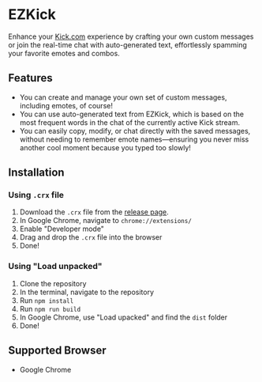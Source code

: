 # EZKick

Enhance your [Kick.com](https://kick.com) experience by crafting your own custom messages or join the real-time chat with auto-generated text, effortlessly spamming your favorite emotes and combos.

## Features

-   You can create and manage your own set of custom messages, including emotes, of course!
-   You can use auto-generated text from EZKick, which is based on the most frequent words in the chat of the currently active Kick stream.
-   You can easily copy, modify, or chat directly with the saved messages, without needing to remember emote names—ensuring you never miss another cool moment because you typed too slowly!

## Installation

### Using `.crx` file

1. Download the `.crx` file from the [release page](https://github.com/ShouShou92410/EZKick/releases).
2. In Google Chrome, navigate to `chrome://extensions/`
3. Enable "Developer mode"
4. Drag and drop the `.crx` file into the browser
5. Done!

### Using "Load unpacked"

1. Clone the repository
2. In the terminal, navigate to the repository
3. Run `npm install`
4. Run `npm run build`
5. In Google Chrome, use "Load upacked" and find the `dist` folder
6. Done!

## Supported Browser

-   Google Chrome
